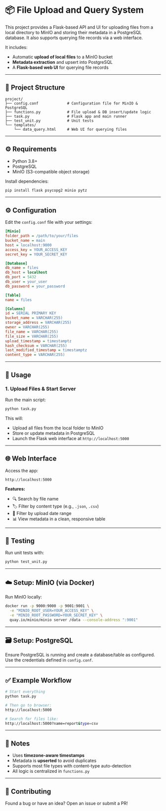 # 📦 File Upload and Query System

This project provides a Flask-based API and UI for uploading files from a local directory to MinIO and storing their metadata in a PostgreSQL database. It also supports querying file records via a web interface.

It includes:

- Automatic **upload of local files** to a MinIO bucket  
- **Metadata extraction** and upsert into PostgreSQL  
- A **Flask-based web UI** for querying file records

---

## 📁 Project Structure

```
project/
├── config.conf             # Configuration file for MinIO & PostgreSQL
├── functions.py            # File upload & DB insert/update logic
├── task.py                 # Flask app and main runner
├── test_unit.py            # Unit tests
└── templates/
    └── data_query.html     # Web UI for querying files
```

---

## ⚙️ Requirements

- Python 3.8+
- PostgreSQL
- MinIO (S3-compatible object storage)

Install dependencies:

```bash
pip install flask psycopg2 minio pytz
```

---

## ⚙️ Configuration

Edit the `config.conf` file with your settings:

```ini
[Minio]
folder_path = /path/to/your/files
bucket_name = main
host = localhost:9000
access_key = YOUR_ACCESS_KEY
secret_key = YOUR_SECRET_KEY

[Database]
db_name = files
db_host = localhost
db_port = 5432
db_user = your_user
db_password = your_password

[Table]
name = files

[Columns]
id = SERIAL PRIMARY KEY
bucket_name = VARCHAR(255)
storage_address = VARCHAR(255)
owner = VARCHAR(255)
file_name = VARCHAR(255)
file_size = VARCHAR(255)
upload_timestamp = timestamptz
hash_checksum = VARCHAR(255)
last_modified_timestamp = timestamptz
content_type = VARCHAR(255)
```

---

## 🚀 Usage

### 1. Upload Files & Start Server

Run the main script:

```bash
python task.py
```

This will:

- Upload all files from the local folder to MinIO
- Store or update metadata in PostgreSQL
- Launch the Flask web interface at `http://localhost:5000`

---

## 🌐 Web Interface

Access the app:

```
http://localhost:5000
```

**Features:**

- 🔍 Search by file name  
- 🏷️ Filter by content type (e.g., `.json`, `.csv`)  
- 📅 Filter by upload date range  
- 📊 View metadata in a clean, responsive table

---

## 🧪 Testing

Run unit tests with:

```bash
python test_unit.py
```

---

## ☁️ Setup: MinIO (via Docker)

Run MinIO locally:

```bash
docker run -p 9000:9000 -p 9001:9001 \
  -e "MINIO_ROOT_USER=YOUR_ACCESS_KEY" \
  -e "MINIO_ROOT_PASSWORD=YOUR_SECRET_KEY" \
  quay.io/minio/minio server /data --console-address ":9001"
```

---

## 🗃️ Setup: PostgreSQL

Ensure PostgreSQL is running and create a database/table as configured.  
Use the credentials defined in `config.conf`.

---

## ✅ Example Workflow

```bash
# Start everything
python task.py

# Then go to browser:
http://localhost:5000

# Search for files like:
http://localhost:5000?name=report&type=csv
```

---

## 📌 Notes

- Uses **timezone-aware timestamps**  
- Metadata is **upserted** to avoid duplicates  
- Supports most file types with content-type auto-detection  
- All logic is centralized in `functions.py`

---

## 🤝 Contributing

Found a bug or have an idea? Open an issue or submit a PR!
